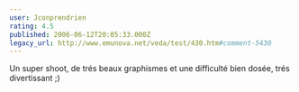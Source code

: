```yaml
---
user: Jconprendrien
rating: 4.5
published: 2006-06-12T20:05:33.000Z
legacy_url: http://www.emunova.net/veda/test/430.htm#comment-5430
---
```

Un super shoot, de trés beaux graphismes et une difficulté bien dosée, trés divertissant ;)